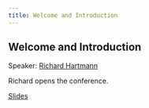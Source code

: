 ```yaml
---
title: Welcome and Introduction
---
```


## Welcome and Introduction

Speaker: [Richard Hartmann](/2019-munich/speakers/richard-hartmann/)

Richard opens the conference.

[Slides](/2019-munich/slides/welcome-and-introduction.pdf)
